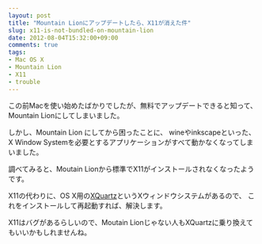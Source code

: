 ```yaml
---
layout: post
title: "Mountain Lionにアップデートしたら、X11が消えた件"
slug: x11-is-not-bundled-on-mountain-lion
date: 2012-08-04T15:32:00+09:00
comments: true
tags:
- Mac OS X
- Mountain Lion
- X11
- trouble
---
```


この前Macを使い始めたばかりでしたが、無料でアップデートできると知って、
Mountain Lionにしてしまいました。

しかし、Mountain Lion にしてから困ったことに、
wineやinkscapeといった、X Window Systemを必要とするアプリケーションがすべて動かなくなってしまいました。

調べてみると、Moutain Lionから標準でX11がインストールされなくなったようです。

X11の代わりに、OS X用の[XQuartz](http://xquartz.macosforge.org/landing/)というXウィンドウシステムがあるので、
これをインストールして再起動すれば、解決します。

X11はバグがあるらしいので、Moutain Lionじゃない人もXQuartzに乗り換えてもいいかもしれませんね。
